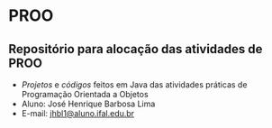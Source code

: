 # PROO
## Repositório para alocação das atividades de PROO
- *Projetos* e *códigos* feitos em Java das atividades práticas de Programação Orientada a Objetos 
- Aluno: José Henrique Barbosa Lima
- E-mail: jhbl1@aluno.ifal.edu.br